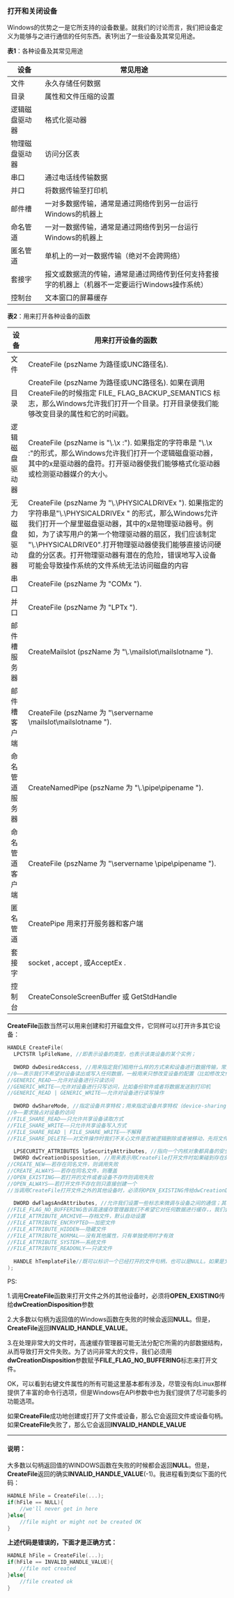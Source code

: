 ### 打开和关闭设备

Windows的优势之一是它所支持的设备数量。就我们的讨论而言，我们把设备定义为能够与之进行通信的任何东西。表1列出了一些设备及其常见用途。 

 

**表1**：各种设备及其常见用途

| 设备           | 常见用途                                                     |
| -------------- | ------------------------------------------------------------ |
| 文件           | 永久存储任何数据                                             |
| 目录           | 属性和文件压缩的设置                                         |
| 逻辑磁盘驱动器 | 格式化驱动器                                                 |
| 物理磁盘驱动器 | 访问分区表                                                   |
| 串口           | 通过电话线传输数据                                           |
| 并口           | 将数据传输至打印机                                           |
| 邮件槽         | 一对多数据传输，通常是通过网络传到另一台运行Windows的机器上  |
| 命名管道       | 一对一数据传输，通常是通过网络传到另一台运行Windows的机器上  |
| 匿名管道       | 单机上的一对一数据传输（绝对不会跨网络）                     |
| 套接字         | 报文或数据流的传输，通常是通过网络传到任何支持套接字的机器上（机器不一定要运行Windows操作系统） |
| 控制台         | 文本窗口的屏幕缓存                                           |

 

**表2**：用来打开各种设备的函数

| 设备           | 用来打开设备的函数                                           |
| -------------- | ------------------------------------------------------------ |
| 文件           | CreateFile (pszName 为路径或UNC路径名).                      |
| 目录           | CreateFile (pszName 为路径或UNC路径名). 如果在调用CreateFile的时候指定 FILE_ FLAG_BACKUP_SEMANTICS 标志，那么Windows允许我们打开一个目录。打开目录使我们能够改变目录的属性和它的时间戳。 |
| 逻辑磁盘驱动器 | CreateFile (pszName is "\\.\x :"). 如果指定的字符串是 "\\.\x :"的形式，那么Windows允许我们打开一个逻辑磁盘驱动器，其中的x是驱动器的盘符。打开驱动器使我们能够格式化驱动器或检测驱动器媒介的大小。 |
| 无力磁盘驱动器 | CreateFile (pszName 为 "\\.\PHYSICALDRIVEx "). 如果指定的字符串是"\\.\PHYSICALDRIVEx " 的形式，那么Windows允许我们打开一个屋里磁盘驱动器，其中的x是物理驱动器号。例如，为了读写用户的第一个物理驱动器的扇区，我们应该制定 "\\.\PHYSICALDRIVE0".打开物理驱动器使我们能够直接访问硬盘的分区表。打开物理驱动器有潜在的危险，错误地写入设备可能会导致操作系统的文件系统无法访问磁盘的内容 |
| 串口           | CreateFile (pszName 为 "COMx ").                             |
| 并口           | CreateFile (pszName 为 "LPTx ").                             |
| 邮件槽服务器   | CreateMailslot (pszName 为 "\\.\mailslot\mailslotname ").    |
| 邮件槽客户端   | CreateFile (pszName 为 "\\servername \mailslot\mailslotname "). |
| 命名管道服务器 | CreateNamedPipe (pszName 为 "\\.\pipe\pipename ").           |
| 命名管道客户端 | CreateFile (pszName 为 "\\servername \pipe\pipename ").      |
| 匿名管道       | CreatePipe 用来打开服务器和客户端                            |
| 套接字         | socket , accept , 或AcceptEx .                               |
| 控制台         | CreateConsoleScreenBuffer 或 GetStdHandle                    |


​	   **CreateFile**函数当然可以用来创建和打开磁盘文件，它同样可以打开许多其它设备：

```C++
HANDLE CreateFile(
  LPCTSTR lpFileName, //即表示设备的类型，也表示该类设备的某个实例； 
    
  DWORD dwDesiredAccess, //用来指定我们相用什么样的方式来和设备进行数据传输，常见的有四个标志，它们是
//0——表示我们不希望对设备读出或写入任何数据，一般用来只想改变设备的配置（比如修改文件的时间戳）
//GENERIC_READ——允许对设备进行只读访问
//GENERIC_WRITE——允许对设备进行只写访问，比如备份软件或者将数据发送到打印机
//GENERIC_READ | GENERIC_WRITE——允许对设备进行读写操作
    
  DWORD dwShareMode, //指定设备共享特权；用来指定设备共享特权（device-sharing privilege），但我们打开一个设备但是尚未调用CloseHandle()关闭时，该参数可以控制其他的CreateFile()调用以何种方式打开设备。常见参数有
//0——要求独占对设备的访问
//FILE_SHARE_READ——只允许共享设备读取方式
//FILE_SHARE_WRITE——只允许共享设备写入方式
//FILE_SHARE_READ | FILE_SHARE_WRITE——不解释
//FILE_SHARE_DELETE——对文件操作时我们不关心文件是否被逻辑删除或者被移动，先将文件打上待删除标记，只有当该文件打开的所有句柄都被关闭的时候再将其真正删除
    
  LPSECURITY_ATTRIBUTES lpSecurityAttributes, //指向一个内核对象都具备的安全属性结构，里面可以指定安全信息以及我们是否希望CreateFile返回的句柄能被继承。通常我们传入NULL，这表示用默认的安全设定来创建文件，并且返回的句柄是不可继承的。
  DWORD dwCreationDisposition, //用来表示用CreateFile打开文件时如果碰到存在的同名文件等情况如何处理，如
//CREATE_NEW——若存在同名文件，则调用失败
//CREATE_ALWAYS——若存在同名文件，则覆盖
//OPEN_EXISTING——若打开的文件或者设备不存咋则调用失败
//OPEN_ALWAYS——若打开文件不存在则只直接创建一个
//当调用CreateFile打开文件之外的其他设备时，必须将OPEN_EXISTING传给dwCreationDisposition参数
    
  DWORD dwFlagsAndAttributes, //允许我们设置一些标志来微调与设备之间的通信；其次我们还可以通过一些属性参数来设置文件属性。比如常见的告诉缓存标志：
//FILE_FLAG_NO_BUFFERING告诉高速缓存管理器我们不希望它对任何数据进行缓存，，我们会自己对数据进行缓存；标志FILE_FLAG_DELETE_ON_CLOSE可以让文件系统在文件的所有句柄都被关闭后删除该文件（比如程序运行用到的临时文件，结束后删除，更加隐蔽），标志FLIE_FLAG_BACKUP_SEMANTICS用于备份和恢复软件，不要求文件的全部管理员权限，还有一个重要的标志FILE_FLAG_OVERLAPPED告诉系统我们想要以异步方式来访问设备，默认是同步I/O访问请求。我们重点来介绍一下文件属性参数，可以看到常见的Windows文件属性都有涉及
//FILE_ATTRIBUTE_ARCHIVE——存档文件，默认自动设置
//FILE_ATTRIBUTE_ENCRYPTED——加密文件
//FILE_ATTRIBUTE_HIDDEN——隐藏文件
//FILE_ATTRIBUTE_NORMAL——没有其他属性，只有单独使用时才有效
//FILE_ATTRIBUTE_SYSTEM——系统文件
//FILE_ATTRIBUTE_READONLY——只读文件
    
  HANDLE hTemplateFile//既可以标识一个已经打开的文件句柄，也可以是NULL。如果是文件句柄那边CreateFile会完全忽略dwFlagsAndAttributes参数，转而是用hTemplateFile所标识的文件的属性，为了能够这样做，hTemplateFile标识的文件必须是一个已经用GENERIC_READ标志打开的文件。如果CreateFile要打开已有的文件(而不是创建新文件)，那么他会忽略hTemplateFile参数。
); 
```

 

PS:

1.调用**CreateFile**函数来打开文件之外的其他设备时，必须将**OPEN_EXISTING**传给**dwCreationDisposition**参数

2.大多数以句柄为返回值的Windows函数在失败的时候会返回**NULL**。但是，**CreateFile**返回**INVALID_HANDLE_VALUE**。

3.在处理非常大的文件时，高速缓存管理器可能无法分配它所需的内部数据结构，从而导致打开文件失败。为了访问非常大的文件，我们必须用**dwCreationDisposition**参数赋予**FILE_FLAG_NO_BUFFERING**标志来打开文件。



OK，可以看到右键文件属性的所有可能这里基本都有涉及，尽管没有向Linux那样提供了丰富的命令行选项，但是Windows在API参数中也为我们提供了尽可能多的功能选项。



如果**CreateFile**成功地创建或打开了文件或设备，那么它会返回文件或设备句柄。如果**CreateFile**失败了，那么它会返回**INVALID_HANDLE_VALUE**

 

-------------------------------------------------------

#### 说明：

​		大多数以句柄返回值的WINDOWS函数在失败的时候都会返回**NULL**。但是，**CreateFile**返回的确实**INVALID_HANDLE_VALUE**(-1)。我进程看到类似下面的代码：

```c++
HADNLE hFile = CreateFile(...);
if(hFile == NULL){
	//we'll never get in here
}else{
	//file might or might not be created OK
}
```

**上述代码是错误的，下面才是正确方式：**

```c++
HADNLE hFile = CreateFile(...);
if(hFile == INVALID_HANDLE_VALUE){
	//file not created
}else{
	//file created ok
}
```

